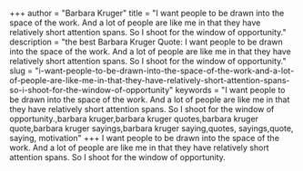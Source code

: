 +++
author = "Barbara Kruger"
title = "I want people to be drawn into the space of the work. And a lot of people are like me in that they have relatively short attention spans. So I shoot for the window of opportunity."
description = "the best Barbara Kruger Quote: I want people to be drawn into the space of the work. And a lot of people are like me in that they have relatively short attention spans. So I shoot for the window of opportunity."
slug = "i-want-people-to-be-drawn-into-the-space-of-the-work-and-a-lot-of-people-are-like-me-in-that-they-have-relatively-short-attention-spans-so-i-shoot-for-the-window-of-opportunity"
keywords = "I want people to be drawn into the space of the work. And a lot of people are like me in that they have relatively short attention spans. So I shoot for the window of opportunity.,barbara kruger,barbara kruger quotes,barbara kruger quote,barbara kruger sayings,barbara kruger saying,quotes, sayings,quote, saying, motivation"
+++
I want people to be drawn into the space of the work. And a lot of people are like me in that they have relatively short attention spans. So I shoot for the window of opportunity.
